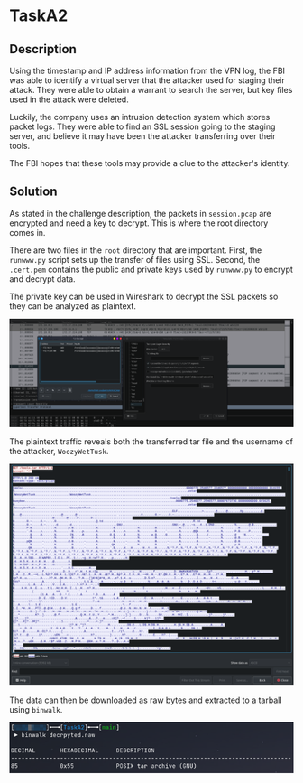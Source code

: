 # TaskA2

## Description

Using the timestamp and IP address information from the VPN log, the FBI was able to identify a virtual server that the attacker used for staging their attack. They were able to obtain a warrant to search the server, but key files used in the attack were deleted.

Luckily, the company uses an intrusion detection system which stores packet logs. They were able to find an SSL session going to the staging server, and believe it may have been the attacker transferring over their tools.

The FBI hopes that these tools may provide a clue to the attacker's identity.

## Solution

As stated in the challenge description, the packets in `session.pcap` are encrypted and need a key to decrypt. This is where the root directory comes in.

There are two files in the `root` directory that are important. First, the `runwww.py` script sets up the transfer of files using SSL. Second, the `.cert.pem` contains the public and private keys used by `runwww.py` to encrypt and decrypt data.

The private key can be used in Wireshark to decrypt the SSL packets so they can be analyzed as plaintext.

![](./img/decryption.png)

The plaintext traffic reveals both the transferred tar file and the username of the attacker, `WoozyWetTusk`.

![](./img/tlsstream.png)

The data can then be downloaded as raw bytes and extracted to a tarball using `binwalk`.

![](./img/binwalk.png)

